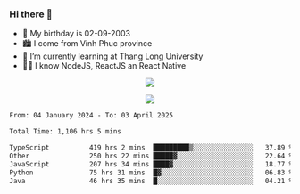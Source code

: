 ### Hi there 👋
- 🎂 My birthday is 02-09-2003
- 🏙️ I come from Vinh Phuc province
- 🌱 I’m currently learning at Thang Long University
- 🧑‍💻 I know NodeJS, ReactJS an React Native
<p align="center"><img src="https://github-readme-stats.vercel.app/api?username=tmquang0209&show_icons=true&theme=gradient"></p>
<p align="center"><img src="https://github-readme-stats.vercel.app/api/top-langs/?username=tmquang0209&hide=scss,css&langs_count=10"></p>
<!--START_SECTION:waka-->

```txt
From: 04 January 2024 - To: 03 April 2025

Total Time: 1,106 hrs 5 mins

TypeScript          419 hrs 2 mins  █████████▒░░░░░░░░░░░░░░░   37.89 %
Other               250 hrs 22 mins █████▓░░░░░░░░░░░░░░░░░░░   22.64 %
JavaScript          207 hrs 34 mins ████▓░░░░░░░░░░░░░░░░░░░░   18.77 %
Python              75 hrs 31 mins  █▓░░░░░░░░░░░░░░░░░░░░░░░   06.83 %
Java                46 hrs 35 mins  █░░░░░░░░░░░░░░░░░░░░░░░░   04.21 %
```

<!--END_SECTION:waka-->
